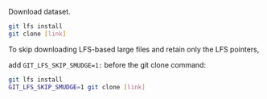 Download dataset.

```bash
git lfs install
git clone [link]
```



To skip downloading LFS-based large files and retain only the LFS pointers,

add `GIT_LFS_SKIP_SMUDGE=1:` before the git clone command:
```bash
git lfs install
GIT_LFS_SKIP_SMUDGE=1 git clone [link]
```